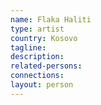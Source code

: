 ```yaml
---
name: Flaka Haliti
type: artist
country: Kosovo
tagline:
description:
related-persons:
connections:
layout: person
---
```

